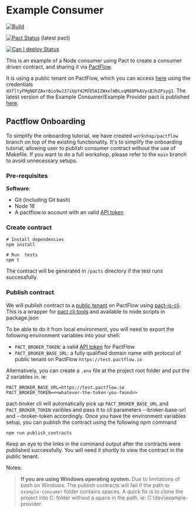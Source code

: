 # Example Consumer

[![Build](https://github.com/pactflow/example-consumer/actions/workflows/build.yml/badge.svg)](https://github.com/pactflow/example-consumer/actions/workflows/build.yml)

[![Pact Status](https://test.pactflow.io/pacts/provider/pactflow-example-provider/consumer/pactflow-example-consumer/latest/badge.svg?label=provider)](https://test.pactflow.io/pacts/provider/pactflow-example-provider/consumer/pactflow-example-consumer/latest) (latest pact)

[![Can I deploy Status](https://test.pactflow.io/pacticipants/pactflow-example-consumer/branches/master/latest-version/can-i-deploy/to-environment/production/badge)](https://test.pactflow.io/pacticipants/pactflow-example-consumer/branches/master/latest-version/can-i-deploy/to-environment/production/badge)

This is an example of a Node consumer using Pact to create a consumer driven contract, and sharing it via [PactFlow](https://pactflow.io).

It is using a public tenant on PactFlow, which you can access [here](https://test.pactflow.io/) using the credentials `dXfltyFMgNOFZAxr8io9wJ37iUpY42M`/`O5AIZWxelWbLvqMd8PkAVycBJh2Psyg1`. The latest version of the Example Consumer/Example Provider pact is published [here](https://test.pactflow.io/pacts/provider/pactflow-example-provider/consumer/pactflow-example-consumer/latest).


## Pactflow Onboarding

To simplify the onboarding tutorial, we have created `workshop/pactflow` branch on top of the existing functionality. It's to simplify the onboarding tutorial, allowing user to publish consumer contract without the use of Makefile. If you want to do a full workshop, please refer to the `main` branch to avoid unnecessary setups.

### Pre-requisites

**Software**:

* Git (including Git bash)
* Node 16
* A pactflow.io account with an valid [API token](https://docs.pactflow.io/#configuring-your-api-token)

### Create contract

```
# Install dependencies
npm install

# Run  tests
npm t
```

The contract will be generated in `/pacts` directory if the test runs successfully.


### Publish contract

We will publish contract to a [public tenant](https://test.pactflow.io) on PactFlow using [pact-js-cli](https://github.com/pact-foundation/pact-js-cli). This is a wrapper for [pact cli tools](https://github.com/pact-foundation/pact-standalone) and available to node scripts in package.json

To be able to do it from local environment, you will need to export the following environment variables into your shell:

* `PACT_BROKER_TOKEN`: a valid [API token](https://docs.pactflow.io/#configuring-your-api-token) for PactFlow
* `PACT_BROKER_BASE_URL`: a fully qualified domain name with protocol of public tenant on PactFlow `https://test.pactflow.io`

Alternatively, you can create a `.env` file at the project root folder and put the 2 variables in. ie: 
```
PACT_BROKER_BASE_URL=https://test.pactflow.io
PACT_BROKER_TOKEN=<<whatever-the-token-you-found>>
```

pact-broker cli will automatically pick up `PACT_BROKER_BASE_URL` and `PACT_BROKER_TOKEN` varibles and pass it to cli parameters --broker-base-url and --broker-token accordingly. Once you have the environment variables setup, you can publish the contract using the following npm command

```
npm run publish_contracts
```

Keep an eye to the links in the command output after the contracts were published successfully. You will need it shortly to view the contract in the public tenant.

Notes:

> <strong>If you are using Windows operating system. </strong> Due to limitations of bash on Windows. The publish contracts will fail if the path to `example-consumer` folder contains spaces. A quick fix is to clone the project into C: folder without a space in the path. ie: C:\dev\example-provider.
